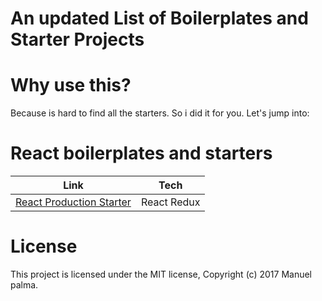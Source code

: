 # An updated List of Boilerplates and Starter Projects

# Why use this?

Because is hard to find all the starters. So i did it for you.
Let's jump into:

# React boilerplates and starters

| Link | Tech |
|------|------|
|[React Production Starter](https://github.com/jaredpalmer/react-production-starter)|React Redux|




# License

This project is licensed under the MIT license, Copyright (c) 2017 Manuel palma.
